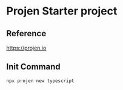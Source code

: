 # Projen Starter project

## Reference

<https://projen.io>

## Init Command

```shell
npx projen new typescript
```
